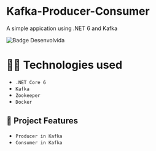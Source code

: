 # Kafka-Producer-Consumer
A simple appication using .NET 6 and Kafka

![Badge Desenvolvida](http://img.shields.io/static/v1?label=STATUS&message=%20DESENVOLVIDO&color=GREEN&style=for-the-badge)

# 👨‍💻 Technologies used
* `.NET Core 6`
* `Kafka`
* `Zookeeper`
* `Docker`


## :hammer: Project Features

* `Producer in Kafka`
* `Consumer in Kafka`
